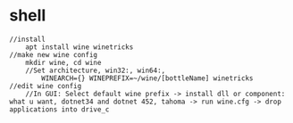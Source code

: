 # shell
    //install
        apt install wine winetricks
    //make new wine config
        mkdir wine, cd wine
        //Set architecture, win32:, win64:,
            WINEARCH={} WINEPREFIX=~/wine/[bottleName] winetricks
    //edit wine config
        //In GUI: Select default wine prefix -> install dll or component: what u want, dotnet34 and dotnet 452, tahoma -> run wine.cfg -> drop applications into drive_c
